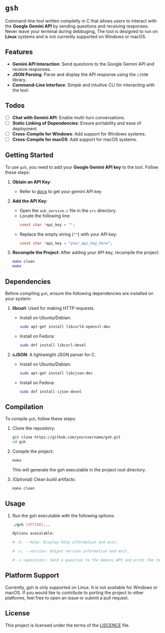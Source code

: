 # `gsh`

Command-line tool written completly in C that allows users to interact with the **Google Gemini API** by sending questions and receiving responses. Never leave your terminal during debbuging, The tool is designed to run on **Linux** systems and is not currently supported on Windows or macOS.

## Features
- **Gemini API Interaction**: Send questions to the Google Gemini API and receive responses.
- **JSON Parsing**: Parse and display the API response using the `cJSON` library.
- **Command-Line Interface**: Simple and intuitive CLI for interacting with the tool.

## Todos
- [ ] **Chat with Gemini API**: Enable multi-turn conversations.
- [ ] **Static Linking of Dependencies**: Ensure portability and ease of deployment.
- [ ] **Cross-Compile for Windows**: Add support for Windows systems.
- [ ] **Cross-Compile for macOS**: Add support for macOS systems.

## Getting Started

To use `gsh`, you need to add your **Google Gemini API key** to the tool. Follow these steps:

1. **Obtain an API Key**:
   - Refer to [docs](https://ai.google.dev/gemini-api/docs/api-key) to get your gemini API key

2. **Add the API Key**:
   - Open the `ask_service.c` file in the `src` directory.
   - Locate the following line:
     ```c
     const char *api_key = "";
     ```
   - Replace the empty string (`""`) with your API key:
     ```c
     const char *api_key = "your_api_key_here";
     ```

3. **Recompile the Project**:
   After adding your API key, recompile the project:
   ```bash
   make clean
   make
   ```

## Dependencies

Before compiling `gsh`, ensure the following dependencies are installed on your system:

1. **libcurl**: Used for making HTTP requests.
   - Install on Ubuntu/Debian:
     ```bash
     sudo apt-get install libcurl4-openssl-dev
     ```
   - Install on Fedora:
     ```bash
     sudo dnf install libcurl-devel
     ```

2. **cJSON**: A lightweight JSON parser for C.
   - Install on Ubuntu/Debian:
     ```bash
     sudo apt-get install libcjson-dev
     ```
   - Install on Fedora:
     ```bash
     sudo dnf install cjson-devel
     ```

## Compilation

To compile `gsh`, follow these steps:

1. Clone the repository:
   ```bash
   git clone https://github.com/yourusername/gsh.git
   cd gsh
   ```
2. Compile the project:
    ```bash
    make
    ```
    This will generate the gsh executable in the project root directory.

3. (Optional) Clean build artifacts:
    ```bash
    make clean
    ```

## Usage

1. Run the gsh executable with the following options:

    ```bash
    ./gsh [OPTION]...

    Options avaialable:

    # -h, --help: Display help information and exit.

    # -v, --version: Output version information and exit.

    # -s <question>: Send a question to the Gemini API and print the response
    ```

## Platform Support
Currently, gsh is only supported on Linux. It is not available for Windows or macOS. If you would like to contribute to porting the project to other platforms, feel free to open an issue or submit a pull request.

## License
This project is licensed under the terms of the [LISCENCE](https://github.com/neo-0007/gsh/blob/main/LICENSE) file.